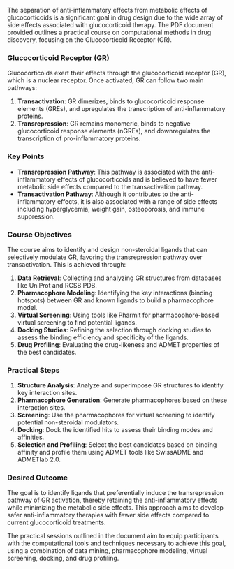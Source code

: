 The separation of anti-inflammatory effects from metabolic effects of glucocorticoids is a significant goal in drug design due to the wide array of side effects associated with glucocorticoid therapy. The PDF document provided outlines a practical course on computational methods in drug discovery, focusing on the Glucocorticoid Receptor (GR).

### Glucocorticoid Receptor (GR)
Glucocorticoids exert their effects through the glucocorticoid receptor (GR), which is a nuclear receptor. Once activated, GR can follow two main pathways:
1. **Transactivation**: GR dimerizes, binds to glucocorticoid response elements (GREs), and upregulates the transcription of anti-inflammatory proteins.
2. **Transrepression**: GR remains monomeric, binds to negative glucocorticoid response elements (nGREs), and downregulates the transcription of pro-inflammatory proteins.

### Key Points
- **Transrepression Pathway**: This pathway is associated with the anti-inflammatory effects of glucocorticoids and is believed to have fewer metabolic side effects compared to the transactivation pathway.
- **Transactivation Pathway**: Although it contributes to the anti-inflammatory effects, it is also associated with a range of side effects including hyperglycemia, weight gain, osteoporosis, and immune suppression.

### Course Objectives
The course aims to identify and design non-steroidal ligands that can selectively modulate GR, favoring the transrepression pathway over transactivation. This is achieved through:
1. **Data Retrieval**: Collecting and analyzing GR structures from databases like UniProt and RCSB PDB.
2. **Pharmacophore Modeling**: Identifying the key interactions (binding hotspots) between GR and known ligands to build a pharmacophore model.
3. **Virtual Screening**: Using tools like Pharmit for pharmacophore-based virtual screening to find potential ligands.
4. **Docking Studies**: Refining the selection through docking studies to assess the binding efficiency and specificity of the ligands.
5. **Drug Profiling**: Evaluating the drug-likeness and ADMET properties of the best candidates.

### Practical Steps
1. **Structure Analysis**: Analyze and superimpose GR structures to identify key interaction sites.
2. **Pharmacophore Generation**: Generate pharmacophores based on these interaction sites.
3. **Screening**: Use the pharmacophores for virtual screening to identify potential non-steroidal modulators.
4. **Docking**: Dock the identified hits to assess their binding modes and affinities.
5. **Selection and Profiling**: Select the best candidates based on binding affinity and profile them using ADMET tools like SwissADME and ADMETlab 2.0.

### Desired Outcome
The goal is to identify ligands that preferentially induce the transrepression pathway of GR activation, thereby retaining the anti-inflammatory effects while minimizing the metabolic side effects. This approach aims to develop safer anti-inflammatory therapies with fewer side effects compared to current glucocorticoid treatments.

The practical sessions outlined in the document aim to equip participants with the computational tools and techniques necessary to achieve this goal, using a combination of data mining, pharmacophore modeling, virtual screening, docking, and drug profiling.
